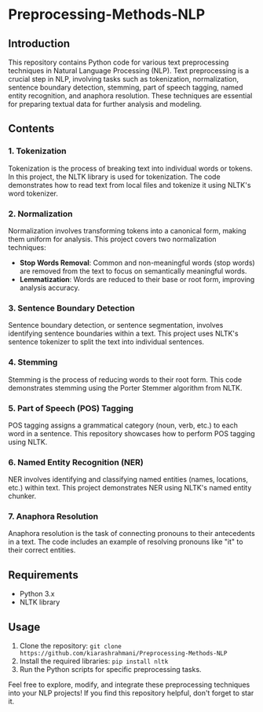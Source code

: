 # Preprocessing-Methods-NLP

## Introduction
This repository contains Python code for various text preprocessing techniques in Natural Language Processing (NLP). Text preprocessing is a crucial step in NLP, involving tasks such as tokenization, normalization, sentence boundary detection, stemming, part of speech tagging, named entity recognition, and anaphora resolution. These techniques are essential for preparing textual data for further analysis and modeling.

## Contents

### 1. Tokenization
Tokenization is the process of breaking text into individual words or tokens. In this project, the NLTK library is used for tokenization. The code demonstrates how to read text from local files and tokenize it using NLTK's word tokenizer.

### 2. Normalization
Normalization involves transforming tokens into a canonical form, making them uniform for analysis. This project covers two normalization techniques:
- **Stop Words Removal**: Common and non-meaningful words (stop words) are removed from the text to focus on semantically meaningful words.
- **Lemmatization**: Words are reduced to their base or root form, improving analysis accuracy.

### 3. Sentence Boundary Detection
Sentence boundary detection, or sentence segmentation, involves identifying sentence boundaries within a text. This project uses NLTK's sentence tokenizer to split the text into individual sentences.

### 4. Stemming
Stemming is the process of reducing words to their root form. This code demonstrates stemming using the Porter Stemmer algorithm from NLTK.

### 5. Part of Speech (POS) Tagging
POS tagging assigns a grammatical category (noun, verb, etc.) to each word in a sentence. This repository showcases how to perform POS tagging using NLTK.

### 6. Named Entity Recognition (NER)
NER involves identifying and classifying named entities (names, locations, etc.) within text. This project demonstrates NER using NLTK's named entity chunker.

### 7. Anaphora Resolution
Anaphora resolution is the task of connecting pronouns to their antecedents in a text. The code includes an example of resolving pronouns like "it" to their correct entities.

## Requirements
- Python 3.x
- NLTK library

## Usage
1. Clone the repository: `git clone https://github.com/kiarashrahmani/Preprocessing-Methods-NLP`
2. Install the required libraries: `pip install nltk`
3. Run the Python scripts for specific preprocessing tasks.

Feel free to explore, modify, and integrate these preprocessing techniques into your NLP projects! If you find this repository helpful, don't forget to star it. 

